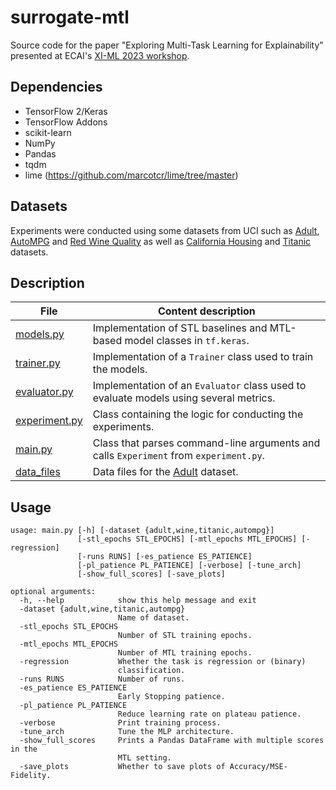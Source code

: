 # surrogate-mtl
Source code for the paper "Exploring Multi-Task Learning for Explainability" presented at ECAI's [XI-ML 2023 workshop](https://www.imageclef.org/2022/medical/caption](http://www.cslab.cc/xi-ml-2023/)http://www.cslab.cc/xi-ml-2023/).

## Dependencies

- TensorFlow 2/Keras
- TensorFlow Addons
- scikit-learn
- NumPy
- Pandas
- tqdm
- lime (https://github.com/marcotcr/lime/tree/master)

## Datasets 

Experiments were conducted using some datasets from UCI such as [Adult](https://archive.ics.uci.edu/dataset/2/adult), [AutoMPG](https://archive.ics.uci.edu/dataset/9/auto+mpg) and [Red Wine Quality](https://archive.ics.uci.edu/dataset/186/wine+quality) as well as [California Housing](https://www.dcc.fc.up.pt/~ltorgo/Regression/cal_housing.html) and [Titanic](https://www.openml.org/search?type=data&sort=runs&id=40945) datasets.

## Description

| File | Content description |
|---------|-----------------------------------------------------------------------------------------------------------------------------------------------------------------------------|
| [models.py](models.py)    | Implementation of STL baselines and MTL-based model classes in `tf.keras`. |
| [trainer.py](trainer.py) | Implementation of a `Trainer` class used to train the models. |
| [evaluator.py](evaluator.py)   | Implementation of an `Evaluator` class used to evaluate models using several metrics. |
| [experiment.py](experiment.py) | Class containing the logic for conducting the experiments. |
| [main.py](main.py) | Class that parses command-line arguments and calls `Experiment` from `experiment.py`. |
| [data_files](data_files/)    | Data files for the [Adult](https://archive.ics.uci.edu/dataset/2/adult) dataset.

## Usage

```
usage: main.py [-h] [-dataset {adult,wine,titanic,autompg}]
               [-stl_epochs STL_EPOCHS] [-mtl_epochs MTL_EPOCHS] [-regression]
               [-runs RUNS] [-es_patience ES_PATIENCE]
               [-pl_patience PL_PATIENCE] [-verbose] [-tune_arch]
               [-show_full_scores] [-save_plots]

optional arguments:
  -h, --help            show this help message and exit
  -dataset {adult,wine,titanic,autompg}
                        Name of dataset.
  -stl_epochs STL_EPOCHS
                        Number of STL training epochs.
  -mtl_epochs MTL_EPOCHS
                        Number of MTL training epochs.
  -regression           Whether the task is regression or (binary)
                        classification.
  -runs RUNS            Number of runs.
  -es_patience ES_PATIENCE
                        Early Stopping patience.
  -pl_patience PL_PATIENCE
                        Reduce learning rate on plateau patience.
  -verbose              Print training process.
  -tune_arch            Tune the MLP architecture.
  -show_full_scores     Prints a Pandas DataFrame with multiple scores in the
                        MTL setting.
  -save_plots           Whether to save plots of Accuracy/MSE-Fidelity.
```


